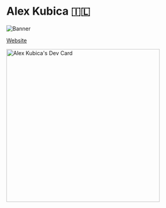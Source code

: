 # Alex Kubica 🇮🇱

![Banner](https://github.com/alexkubica/alexkubica/assets/14129135/36612df2-17a5-4be6-8fba-bc68d221f93c)

[Website][1]

<a href="https://app.daily.dev/alex_kubica"><img src="https://api.daily.dev/devcards/d14201205e9e4ea0a408872046350f4a.png?r=rtd" width="400" alt="Alex Kubica's Dev Card"/></a>

[1]: https://alexkubica.com
